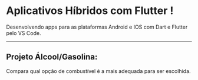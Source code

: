 # Aplicativos Híbridos com Flutter !

Desenvolvendo apps para as plataformas Android e IOS com Dart e Flutter pelo VS Code.

---

## Projeto Álcool/Gasolina:

Compara qual opção de combustível é a mais adequada para ser escolhida.